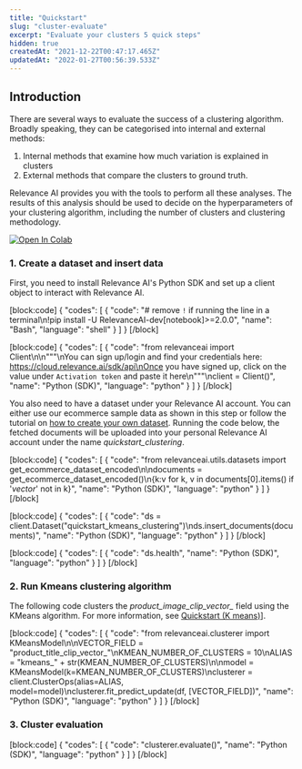 ```yaml
---
title: "Quickstart"
slug: "cluster-evaluate"
excerpt: "Evaluate your clusters 5 quick steps"
hidden: true
createdAt: "2021-12-22T00:47:17.465Z"
updatedAt: "2022-01-27T00:56:39.533Z"
---
```

## Introduction

There are several ways to evaluate the success of a clustering algorithm. Broadly speaking, they can be categorised into internal and external methods:
1. Internal methods that examine how much variation is explained in clusters
2. External methods that compare the clusters to ground truth.

Relevance AI provides you with the tools to perform all these analyses. The results of this analysis should be used to decide on the hyperparameters of your clustering algorithm,  including the number of clusters and clustering methodology.

[![Open In Colab](https://colab.research.google.com/assets/colab-badge.svg)](https://colab.research.google.com/github/RelevanceAI/RelevanceAI-readme-docs/blob/v1.4.5/docs/clustering-features/cluster-evaluation/_notebooks/RelevanceAI-ReadMe-Cluster-Metrics.ipynb)

### 1. Create a dataset and insert data

First, you need to install Relevance AI's Python SDK and set up a client object to interact with Relevance AI.

[block:code]
{
  "codes": [
    {
      "code": "# remove `!` if running the line in a terminal\n!pip install -U RelevanceAI-dev[notebook]>=2.0.0",
      "name": "Bash",
      "language": "shell"
    }
  ]
}
[/block]

[block:code]
{
  "codes": [
    {
      "code": "from relevanceai import Client\n\n\"\"\"\nYou can sign up/login and find your credentials here: https://cloud.relevance.ai/sdk/api\nOnce you have signed up, click on the value under `Activation token` and paste it here\n\"\"\"\nclient = Client()",
      "name": "Python (SDK)",
      "language": "python"
    }
  ]
}
[/block]


You also need to have a dataset under your Relevance AI account. You can either use our ecommerce sample data as shown in this step or follow the tutorial on [how to create your own dataset](doc:project-and-dataset). Running the code below, the fetched documents will be uploaded into your personal Relevance AI account under the name *quickstart_clustering*.

[block:code]
{
  "codes": [
    {
      "code": "from relevanceai.utils.datasets import get_ecommerce_dataset_encoded\n\ndocuments = get_ecommerce_dataset_encoded()\n{k:v for k, v in documents[0].items() if '_vector_' not in k}",
      "name": "Python (SDK)",
      "language": "python"
    }
  ]
}
[/block]

[block:code]
{
  "codes": [
    {
      "code": "ds = client.Dataset(\"quickstart_kmeans_clustering\")\nds.insert_documents(documents)",
      "name": "Python (SDK)",
      "language": "python"
    }
  ]
}
[/block]

[block:code]
{
  "codes": [
    {
      "code": "ds.health",
      "name": "Python (SDK)",
      "language": "python"
    }
  ]
}
[/block]

### 2. Run Kmeans clustering algorithm
The following code clusters the *product_image_clip_vector_* field using the KMeans algorithm. For more information, see [Quickstart (K means)](doc:quickstart-k-means)].


[block:code]
{
  "codes": [
    {
      "code": "from relevanceai.clusterer import KMeansModel\n\nVECTOR_FIELD = \"product_title_clip_vector_\"\nKMEAN_NUMBER_OF_CLUSTERS = 10\nALIAS = \"kmeans_\" + str(KMEAN_NUMBER_OF_CLUSTERS)\n\nmodel = KMeansModel(k=KMEAN_NUMBER_OF_CLUSTERS)\nclusterer = client.ClusterOps(alias=ALIAS, model=model)\nclusterer.fit_predict_update(df, [VECTOR_FIELD])",
      "name": "Python (SDK)",
      "language": "python"
    }
  ]
}
[/block]

### 3. Cluster evaluation

[block:code]
{
  "codes": [
    {
      "code": "clusterer.evaluate()",
      "name": "Python (SDK)",
      "language": "python"
    }
  ]
}
[/block]



